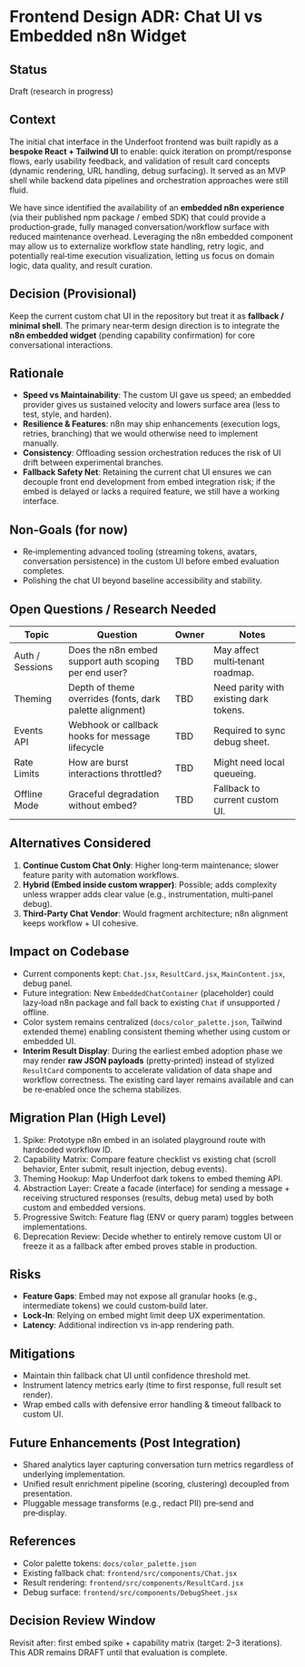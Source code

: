 # Frontend Design ADR: Chat UI vs Embedded n8n Widget

## Status

Draft (research in progress)

## Context

The initial chat interface in the Underfoot frontend was built rapidly as a **bespoke React + Tailwind UI** to enable: quick iteration on prompt/response flows, early usability feedback, and validation of result card concepts (dynamic rendering, URL handling, debug surfacing). It served as an MVP shell while backend data pipelines and orchestration approaches were still fluid.

We have since identified the availability of an **embedded n8n experience** (via their published npm package / embed SDK) that could provide a production‑grade, fully managed conversation/workflow surface with reduced maintenance overhead. Leveraging the n8n embedded component may allow us to externalize workflow state handling, retry logic, and potentially real‑time execution visualization, letting us focus on domain logic, data quality, and result curation.

## Decision (Provisional)

Keep the current custom chat UI in the repository but treat it as **fallback / minimal shell**. The primary near‑term design direction is to integrate the **n8n embedded widget** (pending capability confirmation) for core conversational interactions.

## Rationale

- **Speed vs Maintainability**: The custom UI gave us speed; an embedded provider gives us sustained velocity and lowers surface area (less to test, style, and harden).
- **Resilience & Features**: n8n may ship enhancements (execution logs, retries, branching) that we would otherwise need to implement manually.
- **Consistency**: Offloading session orchestration reduces the risk of UI drift between experimental branches.
- **Fallback Safety Net**: Retaining the current chat UI ensures we can decouple front end development from embed integration risk; if the embed is delayed or lacks a required feature, we still have a working interface.

## Non‑Goals (for now)

- Re‑implementing advanced tooling (streaming tokens, avatars, conversation persistence) in the custom UI before embed evaluation completes.
- Polishing the chat UI beyond baseline accessibility and stability.

## Open Questions / Research Needed

| Topic | Question | Owner | Notes |
| - | - | - | - |
| Auth / Sessions | Does the n8n embed support auth scoping per end user? | TBD | May affect multi‑tenant roadmap. |
| Theming | Depth of theme overrides (fonts, dark palette alignment) | TBD | Need parity with existing dark tokens. |
| Events API | Webhook or callback hooks for message lifecycle | TBD | Required to sync debug sheet. |
| Rate Limits | How are burst interactions throttled? | TBD | Might need local queueing. |
| Offline Mode | Graceful degradation without embed? | TBD | Fallback to current custom UI. |

## Alternatives Considered

1. **Continue Custom Chat Only**: Higher long‑term maintenance; slower feature parity with automation workflows.
2. **Hybrid (Embed inside custom wrapper)**: Possible; adds complexity unless wrapper adds clear value (e.g., instrumentation, multi‑panel debug).
3. **Third‑Party Chat Vendor**: Would fragment architecture; n8n alignment keeps workflow + UI cohesive.

## Impact on Codebase

- Current components kept: `Chat.jsx`, `ResultCard.jsx`, `MainContent.jsx`, debug panel.
- Future integration: New `EmbeddedChatContainer` (placeholder) could lazy‑load n8n package and fall back to existing `Chat` if unsupported / offline.
- Color system remains centralized (`docs/color_palette.json`, Tailwind extended theme) enabling consistent theming whether using custom or embedded UI.
- **Interim Result Display**: During the earliest embed adoption phase we may render **raw JSON payloads** (pretty‑printed) instead of stylized `ResultCard` components to accelerate validation of data shape and workflow correctness. The existing card layer remains available and can be re‑enabled once the schema stabilizes.

## Migration Plan (High Level)

1. Spike: Prototype n8n embed in an isolated playground route with hardcoded workflow ID.
2. Capability Matrix: Compare feature checklist vs existing chat (scroll behavior, Enter submit, result injection, debug events).
3. Theming Hookup: Map Underfoot dark tokens to embed theming API.
4. Abstraction Layer: Create a facade (interface) for sending a message + receiving structured responses (results, debug meta) used by both custom and embedded versions.
5. Progressive Switch: Feature flag (ENV or query param) toggles between implementations.
6. Deprecation Review: Decide whether to entirely remove custom UI or freeze it as a fallback after embed proves stable in production.

## Risks

- **Feature Gaps**: Embed may not expose all granular hooks (e.g., intermediate tokens) we could custom‑build later.
- **Lock‑In**: Relying on embed might limit deep UX experimentation.
- **Latency**: Additional indirection vs in‑app rendering path.

## Mitigations

- Maintain thin fallback chat UI until confidence threshold met.
- Instrument latency metrics early (time to first response, full result set render).
- Wrap embed calls with defensive error handling & timeout fallback to custom UI.

## Future Enhancements (Post Integration)

- Shared analytics layer capturing conversation turn metrics regardless of underlying implementation.
- Unified result enrichment pipeline (scoring, clustering) decoupled from presentation.
- Pluggable message transforms (e.g., redact PII) pre‑send and pre‑display.

## References

- Color palette tokens: `docs/color_palette.json`
- Existing fallback chat: `frontend/src/components/Chat.jsx`
- Result rendering: `frontend/src/components/ResultCard.jsx`
- Debug surface: `frontend/src/components/DebugSheet.jsx`

## Decision Review Window

Revisit after: first embed spike + capability matrix (target: 2–3 iterations). This ADR remains DRAFT until that evaluation is complete.
